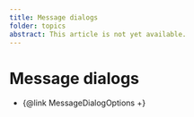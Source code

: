 ```yaml
---
title: Message dialogs
folder: topics
abstract: This article is not yet available.
---
```


# Message dialogs

- {@link MessageDialogOptions +}
